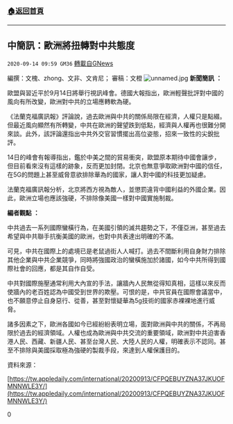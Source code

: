 ###  [:house:返回首頁](https://github.com/ourhimalayas/txt)
---

## 中簡訊：歐洲將扭轉對中共態度
`2020-09-14 09:59 GM36` [轉載自GNews](https://gnews.org/zh-hant/354890/)

編撰：文槐、zhong、文非、文肯尼； 審稿：文橙
![unnamed.jpg](https://s3.amazonaws.com/gnews-media-offload/wp-content/uploads/2020/09/14095658/914_11.jpg)
**新聞簡訊** **：**

歐盟與習近平於9月14日將舉行視訊峰會。德國大報指出，歐洲輕聲批評對中國的風向有所改變，歐洲對中共的立場應轉軟為硬。

《法蘭克福廣訊報》評論說，過去歐洲與中共的關係局限在經濟，人權只是點綴。但最近風向顯然有所轉變，中共在歐洲的聲望跌到低點，經濟與人權再也很難分開來談。此外，該評論還指出中共外交官習慣擺出高位姿態，招來一致性的尖銳批評。

14日的峰會有報導指出，鑑於中美之間的貿易衝突，歐盟原本期待中國會讓步，但目前看來沒有這樣的跡象，反而更加封閉。北京也無意爭取歐洲對中國的信任，在5G的問題上甚至威脅意欲排除華為的國家，讓人對中國的科技更加疑慮。

法蘭克福廣訊報分析，北京將西方視為敵人，並懲罰違背中國利益的外國企業。因此，歐洲立場也應該強硬，不排除像美國一樣對中國實施制裁。

**編者觀點** **：**

中共過去一系列國際蠻橫行為，在美國引領的滅共趨勢之下，不僅亞洲，甚至過去希望與中共聯手抗衡美國的歐洲，也對中共表達出明確的不滿。

可見，中共在國際上的處境已是老鼠過街人人喊打。過去不間斷利用自身財力排除其他企業與中共企業競爭，同時將強國政治的蠻橫施加於諸國，如今中共所得到國際社會的回應，都是其自作自受。

中共對國際施壓通常利用大內宣的手法，讓牆內人民無從得知真相，這樣以來反而使牆內的老百姓認為中國受到世界的欺壓。可恨的是，中共官員在國際會議當中，也不願意停止自身惡行、從善，甚至對懷疑華為5g技術的國家赤裸裸地進行威脅。

諸多因素之下，歐洲各國如今已經紛紛表明立場，面對歐洲與中共的關係，不再局限於過去的經濟領域。人權也成為歐洲與中共交流的重要領域，歐洲對中共迫害香港人民、西藏、新疆人民、甚至台灣人民、大陸人民的人權，明確表示不認同。甚至不排除與美國採取極為強硬的製裁手段，來達到人權保護目的。

資料來源：

[https://tw.appledaily.com/international/20200913/CFPQEBUYZNA37JKUOFMNNWLE3Y/](https://tw.appledaily.com/international/20200913/CFPQEBUYZNA37JKUOFMNNWLE3Y/)

0
